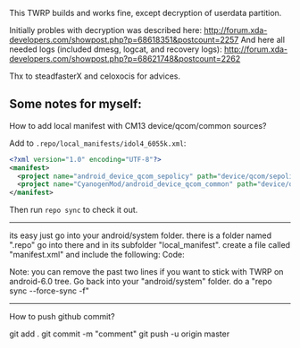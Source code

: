 This TWRP builds and works fine, except decryption of userdata partition.

Initially probles with decryption was described here: http://forum.xda-developers.com/showpost.php?p=68618351&postcount=2257
And here all needed logs (included dmesg, logcat, and recovery logs): http://forum.xda-developers.com/showpost.php?p=68621748&postcount=2262

Thx to steadfasterX and celoxocis for advices.

Some notes for myself:
----------------------

How to add local manifest with CM13 device/qcom/common sources?

Add to `.repo/local_manifests/idol4_6055k.xml`:

```xml
<?xml version="1.0" encoding="UTF-8"?>
<manifest>
  <project name="android_device_qcom_sepolicy" path="device/qcom/sepolicy" remote="omnirom" revision="android-6.0" />
  <project name="CyanogenMod/android_device_qcom_common" path="device/qcom/common" remote="github" revision="cm-13.0" />
</manifest>
```

Then run `repo sync` to check it out.


---

its easy just go into your android/system folder. there is a folder named ".repo" go into there and in its subfolder "local_manifest".
create a file called "manifest.xml" and include the following:
Code:

<?xml version="1.0" encoding="UTF-8"?>
<manifest>
 <remote  name="CyanogenMod"
           fetch="https://github.com/CyanogenMod" />
  <project path="device/qcom/common" name="android_device_qcom_common" remote="CyanogenMod" revision="cm-13.0"/>
  <remove-project path="bootable/recovery" name="android_bootable_recovery" remote="omnirom" revision="android-6.0" groups="pdk-cw-fs"/>
  <project path="bootable/recovery" name="android_bootable_recovery" remote="omnirom" revision="android-7.0" groups="pdk-cw-fs"/>
</manifest>

Note: you can remove the past two lines if you want to stick with TWRP on android-6.0 tree.
Go back into your "android/system" folder. do a "repo sync --force-sync -f"

---

How to push github commit?

git add .
git commit -m "comment"
git push -u origin master
